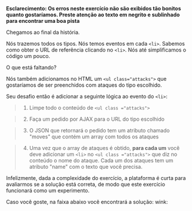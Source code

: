 **Esclarecimento: Os erros neste exercício não são exibidos tão bonitos quanto gostaríamos. Preste atenção ao texto em negrito e sublinhado para encontrar uma boa pista**

Chegamos ao final da história.

Nós trazemos todos os tipos. Nós temos eventos em cada `<li>`. Sabemos como obter o URL de referência clicando no `<li>`. Nós até simplificamos o código um pouco.

O que está faltando?

Nós também adicionamos no HTML um `<ul class="attacks">` que gostaríamos de ser preenchidos com ataques do tipo escolhido.

Seu desafio então é adicionar a seguinte lógica ao evento do `<li>`:

> 1. Limpe todo o conteúdo de `<ul class ="attacks">`

> 2. Faça um pedido por AJAX para o URL do tipo escolhido

> 3. O JSON que retornará o pedido tem um atributo chamado "moves" que contém um array com todos os ataques

> 4. Uma vez que o array de ataques é obtido, **para cada um** você deve adicionar um `<li>` no `<ul class ="attacks">` que diz no conteúdo o nome do ataque. Cada um dos ataques tem um atributo "name" com o texto que você precisa.

Infelizmente, dada a complexidade do exercício, a plataforma é curta para avaliarmos se a solução está correta, de modo que este exercício funcionará como um experimento.

Caso você goste, na faixa abaixo você encontrará a solução: wink: